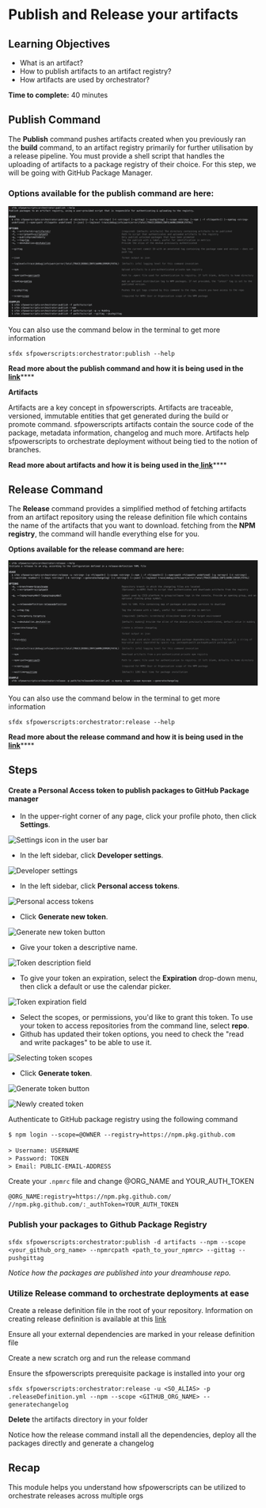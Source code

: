 # Publish and Release your artifacts

## **Learning Objectives**

* What is an artifact?
* How to publish artifacts to an artifact registry?
* How artifacts are used by orchestrator?

**Time to complete:** 40 minutes

## Publish Command

The **Publish** command pushes artifacts created when you previously ran the **build** command, to an artifact registry primarily for further utilisation by a release pipeline. You must provide a shell script that handles the uploading of artifacts to a package registry of their choice. For this step, we will be going with GitHub Package Manager.

### Options available for the publish command are here:

![](<../../.gitbook/assets/Screen Shot 2021-08-31 at 10.23.37 am.png>)

You can also use the command below in the terminal to get more information

```
sfdx sfpowerscripts:orchestrator:publish --help
```

**Read more about the publish command and how it is being used in the** [**link**](../../sfpowerscripts/publish.md)\*\*\*\*

**Artifacts**

Artifacts are a key concept in sfpowerscripts. Artifacts are traceable, versioned, immutable entities that get generated during the build or promote command. sfpowerscripts artifacts contain the source code of the package, metadata information, changelog and much more. Artifacts help sfpowerscripts to orchestrate deployment without being tied to the notion of branches.

**Read more about artifacts and how it is being used in the**[ **link**](../../ci-cd/artifacts.md)\*\*\*\*

## Release Command

The **Release** command provides a simplified method of fetching artifacts from an artifact repository using the release definition file which contains the name of the artifacts that you want to download. fetching from the **NPM registry**, the command will handle everything else for you.

**Options available for the release command are here:**

![](<../../.gitbook/assets/Screen Shot 2021-08-31 at 10.31.25 am.png>)

You can also use the command below in the terminal to get more information

```
sfdx sfpowerscripts:orchestrator:release --help
```

**Read more about the release command and how it is being used in the** [**link**](../../sfpowerscripts/release/)\*\*\*\*

## Steps

#### Create a Personal Access token to publish packages to GitHub Package manager

* In the upper-right corner of any page, click your profile photo, then click **Settings**.

![Settings icon in the user bar](https://docs.github.com/assets/images/help/settings/userbar-account-settings.png)

* In the left sidebar, click **Developer settings**.

![Developer settings](https://docs.github.com/assets/images/help/settings/developer-settings.png)

* In the left sidebar, click **Personal access tokens**.

![Personal access tokens](https://docs.github.com/assets/images/help/settings/personal\_access\_tokens\_tab.png)

* Click **Generate new token**.

![Generate new token button](https://docs.github.com/assets/images/help/settings/generate\_new\_token.png)

* Give your token a descriptive name.

![Token description field](https://docs.github.com/assets/images/help/settings/token\_description.png)

* To give your token an expiration, select the **Expiration** drop-down menu, then click a default or use the calendar picker.

![Token expiration field](https://docs.github.com/assets/images/help/settings/token\_expiration.png)

* Select the scopes, or permissions, you'd like to grant this token. To use your token to access repositories from the command line, select **repo**.
* Github has updated their token options, you need to check the "read and write packages" to be able to use it.

![Selecting token scopes](https://docs.github.com/assets/images/help/settings/token\_scopes.gif)

* Click **Generate token**.

![Generate token button](https://docs.github.com/assets/images/help/settings/generate\_token.png)

![Newly created token](https://docs.github.com/assets/images/help/settings/personal\_access\_tokens.png)

Authenticate to GitHub package registry using the following command

```
$ npm login --scope=@OWNER --registry=https://npm.pkg.github.com

> Username: USERNAME
> Password: TOKEN
> Email: PUBLIC-EMAIL-ADDRESS
```

Create your `.npmrc` file and change @ORG\_NAME and YOUR\_AUTH\_TOKEN

```
@ORG_NAME:registry=https://npm.pkg.github.com/
//npm.pkg.github.com/:_authToken=YOUR_AUTH_TOKEN
```

### Publish your packages to Github Package Registry

```
sfdx sfpowerscripts:orchestrator:publish -d artifacts --npm --scope <your_github_org_name> --npmrcpath <path_to_your_npmrc> --gittag --pushgittag
```

_Notice how the packages are published into your dreamhouse repo._

### Utilize Release command to orchestrate deployments at ease

Create a release definition file in the root of your repository. Information on creating release definition is available at this [link](https://dxatscale.gitbook.io/sfpowerscripts/commands/release)

Ensure all your external dependencies are marked in your release definition file

Create a new scratch org and run the release command

Ensure the sfpowerscripts prerequisite package is installed into your org

```
sfdx sfpowerscripts:orchestrator:release -u <SO_ALIAS> -p .releaseDefinition.yml --npm --scope <GITHUB_ORG_NAME> --generatechangelog
```

**Delete** the artifacts directory in your folder

Notice how the release command install all the dependencies, deploy all the packages directly and generate a changelog

## Recap

This module helps you understand how sfpowerscripts can be utilized to orchestrate releases across multiple orgs
